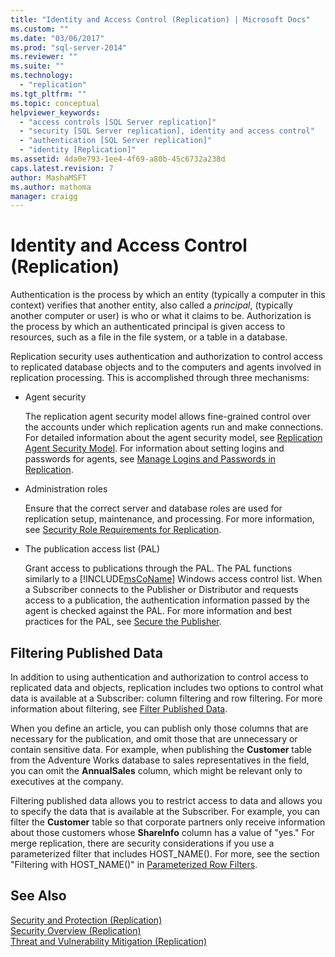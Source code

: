 ```yaml
---
title: "Identity and Access Control (Replication) | Microsoft Docs"
ms.custom: ""
ms.date: "03/06/2017"
ms.prod: "sql-server-2014"
ms.reviewer: ""
ms.suite: ""
ms.technology: 
  - "replication"
ms.tgt_pltfrm: ""
ms.topic: conceptual
helpviewer_keywords: 
  - "access controls [SQL Server replication]"
  - "security [SQL Server replication], identity and access control"
  - "authentication [SQL Server replication]"
  - "identity [Replication]"
ms.assetid: 4da0e793-1ee4-4f69-a80b-45c6732a238d
caps.latest.revision: 7
author: MashaMSFT
ms.author: mathoma
manager: craigg
---
```

# Identity and Access Control (Replication)
  Authentication is the process by which an entity (typically a computer in this context) verifies that another entity, also called a *principal*, (typically another computer or user) is who or what it claims to be. Authorization is the process by which an authenticated principal is given access to resources, such as a file in the file system, or a table in a database.  
  
 Replication security uses authentication and authorization to control access to replicated database objects and to the computers and agents involved in replication processing. This is accomplished through three mechanisms:  
  
-   Agent security  
  
     The replication agent security model allows fine-grained control over the accounts under which replication agents run and make connections. For detailed information about the agent security model, see [Replication Agent Security Model](replication-agent-security-model.md). For information about setting logins and passwords for agents, see [Manage Logins and Passwords in Replication](manage-logins-and-passwords-in-replication.md).  
  
-   Administration roles  
  
     Ensure that the correct server and database roles are used for replication setup, maintenance, and processing. For more information, see [Security Role Requirements for Replication](security-role-requirements-for-replication.md).  
  
-   The publication access list (PAL)  
  
     Grant access to publications through the PAL. The PAL functions similarly to a [!INCLUDE[msCoName](../../../includes/msconame-md.md)] Windows access control list. When a Subscriber connects to the Publisher or Distributor and requests access to a publication, the authentication information passed by the agent is checked against the PAL. For more information and best practices for the PAL, see [Secure the Publisher](secure-the-publisher.md).  
  
## Filtering Published Data  
 In addition to using authentication and authorization to control access to replicated data and objects, replication includes two options to control what data is available at a Subscriber: column filtering and row filtering. For more information about filtering, see [Filter Published Data](../publish/filter-published-data.md).  
  
 When you define an article, you can publish only those columns that are necessary for the publication, and omit those that are unnecessary or contain sensitive data. For example, when publishing the **Customer** table from the Adventure Works database to sales representatives in the field, you can omit the **AnnualSales** column, which might be relevant only to executives at the company.  
  
 Filtering published data allows you to restrict access to data and allows you to specify the data that is available at the Subscriber. For example, you can filter the **Customer** table so that corporate partners only receive information about those customers whose **ShareInfo** column has a value of "yes." For merge replication, there are security considerations if you use a parameterized filter that includes HOST_NAME(). For more, see the section "Filtering with HOST_NAME()" in [Parameterized Row Filters](../merge/parameterized-filters-parameterized-row-filters.md).  
  
## See Also  
 [Security and Protection &#40;Replication&#41;](security-and-protection-replication.md)   
 [Security Overview &#40;Replication&#41;](security-overview-replication.md)   
 [Threat and Vulnerability Mitigation &#40;Replication&#41;](threat-and-vulnerability-mitigation-replication.md)  
  
  
